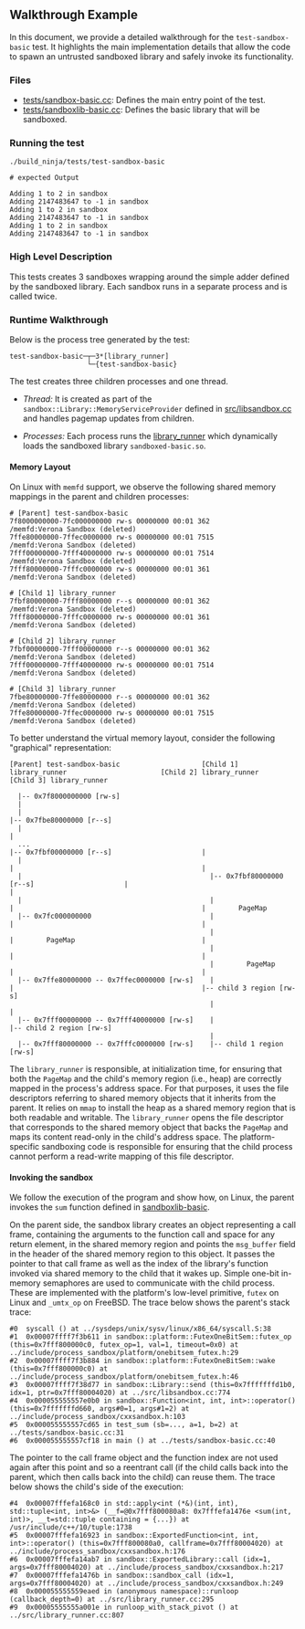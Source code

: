Walkthrough Example
-------------------

In this document, we provide a detailed walkthrough for the `test-sandbox-basic` test.
It highlights the main implementation details that allow the code to spawn an untrusted sandboxed library and safely invoke its functionality.

### Files

* [tests/sandbox-basic.cc](../tests/sandbox-basic.cc): Defines the main entry point of the test.
* [tests/sandboxlib-basic.cc](../tests/sandboxlib-basic.cc): Defines the basic library that will be sandboxed.

### Running the test

```
./build_ninja/tests/test-sandbox-basic

# expected Output

Adding 1 to 2 in sandbox
Adding 2147483647 to -1 in sandbox
Adding 1 to 2 in sandbox
Adding 2147483647 to -1 in sandbox
Adding 1 to 2 in sandbox
Adding 2147483647 to -1 in sandbox
```

### High Level Description

This tests creates 3 sandboxes wrapping around the simple adder defined by the sandboxed library.
Each sandbox runs in a separate process and is called twice.


### Runtime Walkthrough

Below is the process tree generated by the test:

```
test-sandbox-basic─┬─3*[library_runner]
                   └─{test-sandbox-basic}

```

The test creates three children processes and one thread.

* *Thread:* It is created as part of the `sandbox::Library::MemoryServiceProvider` defined in [src/libsandbox.cc](../src/libsandbox.cc) and handles pagemap updates from children.

* *Processes:* Each process runs the [library_runner](../src/library_runner.cc) which dynamically loads the sandboxed library `sandboxed-basic.so`.


#### Memory Layout

On Linux with `memfd` support, we observe the following shared memory mappings in the parent and children processes:

```
# [Parent] test-sandbox-basic 
7f8000000000-7fc000000000 rw-s 00000000 00:01 362                        /memfd:Verona Sandbox (deleted)
7ffe80000000-7ffec0000000 rw-s 00000000 00:01 7515                       /memfd:Verona Sandbox (deleted)
7fff00000000-7fff40000000 rw-s 00000000 00:01 7514                       /memfd:Verona Sandbox (deleted)
7fff80000000-7fffc0000000 rw-s 00000000 00:01 361                        /memfd:Verona Sandbox (deleted)

# [Child 1] library_runner
7fbf80000000-7fff80000000 r--s 00000000 00:01 362                        /memfd:Verona Sandbox (deleted)
7fff80000000-7fffc0000000 rw-s 00000000 00:01 361                        /memfd:Verona Sandbox (deleted)

# [Child 2] library_runner
7fbf00000000-7fff00000000 r--s 00000000 00:01 362                        /memfd:Verona Sandbox (deleted)
7fff00000000-7fff40000000 rw-s 00000000 00:01 7514                       /memfd:Verona Sandbox (deleted)

# [Child 3] library_runner
7fbe80000000-7ffe80000000 r--s 00000000 00:01 362                        /memfd:Verona Sandbox (deleted)
7ffe80000000-7ffec0000000 rw-s 00000000 00:01 7515                       /memfd:Verona Sandbox (deleted)
```

To better understand the virtual memory layout, consider the following "graphical" representation: 

```
[Parent] test-sandbox-basic                    [Child 1] library_runner                       [Child 2] library_runner                       [Child 3] library_runner
                                                                                                                                             
  |-- 0x7f8000000000 [rw-s]                                                                                                                       
  |                                                                                                                                          
  |                                                                                                                                            |-- 0x7fbe80000000 [r--s]
  |                                                                                                                                            |
  ...                                                                                           |-- 0x7fbf00000000 [r--s]                      |
  |                                                                                             |                                              |
  |                                              |-- 0x7fbf80000000 [r--s]                      |                                              |
  |                                              |                                              |                                              |        PageMap
  |-- 0x7fc000000000                             |                                              |                                              |
                                                 |                                              |        PageMap                               |
                                                 |                                              |                                              |
                                                 |        PageMap                               |                                              | 
  |-- 0x7ffe80000000 -- 0x7ffec0000000 [rw-s]    |                                              |                                              |-- child 3 region [rw-s]
                                                 |                                              |                                            
  |-- 0x7fff00000000 -- 0x7fff40000000 [rw-s]    |                                              |-- child 2 region [rw-s]                     
                                                 |                                                                                           
  |-- 0x7fff80000000 -- 0x7fffc0000000 [rw-s]    |-- child 1 region [rw-s]                                                                   

```

The `library_runner` is responsible, at initialization time, for ensuring that both the `PageMap` and the child's memory region (i.e., heap) are correctly mapped in the process's address space.
For that purposes, it uses the file descriptors referring to shared memory objects that it inherits from the parent.
It relies on `mmap` to install the heap as a shared memory region that is both readable and writable.
The `library_runner` opens the file descriptor that corresponds to the shared memory object that backs the `PageMap` and maps its content read-only in the child's address space.
The platform-specific sandboxing code is responsible for ensuring that the child process cannot perform a read-write mapping of this file descriptor.

#### Invoking the sandbox

We follow the execution of the program and show how, on Linux, the parent invokes the `sum` function defined in [sandboxlib-basic](../tests/sandboxlib-basic.cc).


On the parent side, the sandbox library creates an object representing a call frame, containing the arguments to the function call and space for any return element, in the shared memory region and points the `msg_buffer` field in the header of the shared memory region to this object.
It passes the pointer to that call frame as well as the index of the library's function invoked via shared memory to the child that it wakes up.
Simple one-bit in-memory semaphores are used to communicate with the child process.
These are implemented with the platform's low-level primitive, `futex` on Linux and `_umtx_op` on FreeBSD.
The trace below shows the parent's stack trace:

```
#0  syscall () at ../sysdeps/unix/sysv/linux/x86_64/syscall.S:38
#1  0x00007ffff7f3b611 in sandbox::platform::FutexOneBitSem::futex_op (this=0x7fff800000c0, futex_op=1, val=1, timeout=0x0) at ../include/process_sandbox/platform/onebitsem_futex.h:29
#2  0x00007ffff7f3b884 in sandbox::platform::FutexOneBitSem::wake (this=0x7fff800000c0) at ../include/process_sandbox/platform/onebitsem_futex.h:46
#3  0x00007ffff7f38d77 in sandbox::Library::send (this=0x7fffffffd1b0, idx=1, ptr=0x7fff80004020) at ../src/libsandbox.cc:774
#4  0x000055555557e0b0 in sandbox::Function<int, int, int>::operator() (this=0x7fffffffd660, args#0=1, args#1=2) at ../include/process_sandbox/cxxsandbox.h:103
#5  0x000055555557cd65 in test_sum (sb=..., a=1, b=2) at ../tests/sandbox-basic.cc:31
#6  0x000055555557cf18 in main () at ../tests/sandbox-basic.cc:40
```

The pointer to the call frame object and the function index are not used again after this point and so a reentrant call (if the child calls back into the parent, which then calls back into the child) can reuse them.
The trace below shows the child's side of the execution:

```
#4  0x00007fffefa168c0 in std::apply<int (*&)(int, int), std::tuple<int, int>&> (__f=@0x7fff800080a8: 0x7fffefa1476e <sum(int, int)>, __t=std::tuple containing = {...}) at /usr/include/c++/10/tuple:1738
#5  0x00007fffefa16923 in sandbox::ExportedFunction<int, int, int>::operator() (this=0x7fff800080a0, callframe=0x7fff80004020) at ../include/process_sandbox/cxxsandbox.h:176
#6  0x00007fffefa14ab7 in sandbox::ExportedLibrary::call (idx=1, args=0x7fff80004020) at ../include/process_sandbox/cxxsandbox.h:217
#7  0x00007fffefa1476b in sandbox::sandbox_call (idx=1, args=0x7fff80004020) at ../include/process_sandbox/cxxsandbox.h:249
#8  0x000055555559eaed in (anonymous namespace)::runloop (callback_depth=0) at ../src/library_runner.cc:295
#9  0x00005555555a001e in runloop_with_stack_pivot () at ../src/library_runner.cc:807
```
